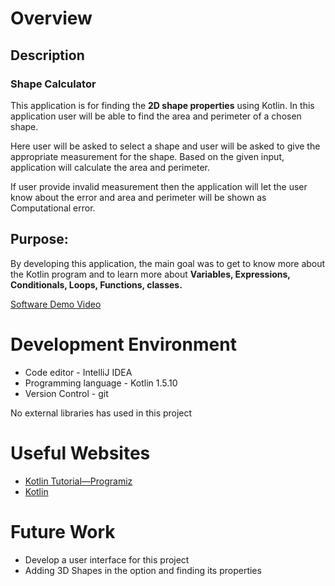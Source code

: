 # Overview

## Description

### Shape Calculator
This application is for finding the **2D shape properties** using Kotlin. In this application 
user will be able to find the area and perimeter of a chosen shape.

Here user will be asked to select a shape and user will be asked to give the appropriate measurement for the shape.
Based on the given input, application will calculate the area and perimeter.

If user provide invalid measurement then the application will let the user know about
the error and area and perimeter will be shown as Computational error.

## Purpose:

By developing this application, the main goal was to get to know more about the Kotlin program and to learn more about **Variables, Expressions, Conditionals, Loops, Functions, classes.**

[Software Demo Video](https://youtu.be/4biJsweor8A)

# Development Environment

* Code editor - IntelliJ IDEA
* Programming language - Kotlin 1.5.10
* Version Control - git

No external libraries has used in this project

# Useful Websites

* [Kotlin Tutorial—Programiz](https://www.programiz.com/kotlin-programming)
* [Kotlin](https://kotlinlang.org/)

# Future Work

* Develop a user interface for this project
* Adding 3D Shapes in the option and finding its properties
